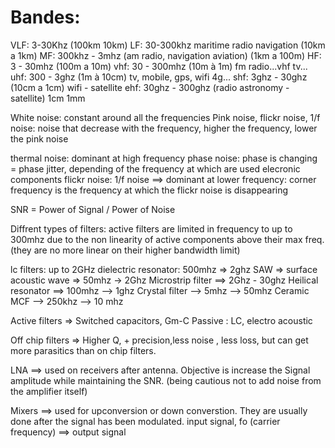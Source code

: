 # Bandes:

VLF: 3-30Khz  (100km 10km)
LF: 30-300khz maritime radio navigation (10km a 1km)
MF: 300khz - 3mhz (am radio, navigation aviation) (1km a 100m)
HF: 3 - 30mhz (100m a 10m)
vhf: 30 - 300mhz (10m à 1m) fm radio...vhf tv...
uhf: 300 - 3ghz (1m à 10cm)  tv, mobile, gps, wifi 4g...
shf: 3ghz - 30ghz (10cm a 1cm) wifi - satellite
ehf: 30ghz - 300ghz (radio astronomy - satellite) 1cm 1mm
 
White noise: constant around all the frequencies
Pink noise, flickr noise, 1/f noise: noise that decrease with the frequency, higher the frequency, lower the pink noise

thermal noise: dominant at high frequency
phase noise: phase is changing = phase jitter, depending of the frequency at which are used elecronic components
flickr noise: 1/f noise ==> dominant at lower frequency: corner frequency is the frequency at which the flickr noise is disappearing

SNR =  Power of Signal / Power of Noise

Diffrent types of filters:
active filters are limited in frequency to up to 300mhz due to the non linearity of active components above their max freq. (they are no more linear on their higher bandwidth limit)

lc filters:  up to 2GHz
dielectric resonator: 500mhz => 2ghz
SAW => surface acoustic wave => 50mhz -> 2Ghz
Microstrip filter ==> 2Ghz - 30ghz
Heilical resonator ==> 100mhz --> 1ghz
Crystal filter --> 5mhz --> 50mhz
Ceramic MCF --> 250khz --> 10 mhz

Active filters => Switched capacitors, Gm-C 
Passive : LC, electro acoustic

Off chip filters => Higher Q, + precision,less noise , less loss, but can get more parasitics than on chip filters. 

LNA ==> used on receivers after antenna. Objective is increase the Signal amplitude while maintaining the SNR. (being cautious not to add noise from the amplifier itself)


Mixers ==> used for upconversion or down converstion. They are usually done after the signal has been modulated.
            input signal, fo (carrier frequency) ==> output signal
